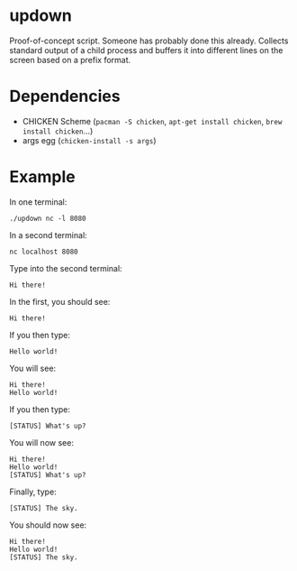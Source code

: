 # updown

Proof-of-concept script. Someone has probably done this already.
Collects standard output of a child process and buffers it into different lines
on the screen based on a prefix format.

# Dependencies

- CHICKEN Scheme (`pacman -S chicken`, `apt-get install chicken`, `brew install chicken`...)
- args egg (`chicken-install -s args`)

# Example

In one terminal:

    ./updown nc -l 8080

In a second terminal:

    nc localhost 8080

Type into the second terminal:

    Hi there!

In the first, you should see:

    Hi there!

If you then type:

    Hello world!

You will see:

    Hi there!
    Hello world!

If you then type:

    [STATUS] What's up?

You will now see:

    Hi there!
    Hello world!
    [STATUS] What's up?

Finally, type:

    [STATUS] The sky.

You should now see:

    Hi there!
    Hello world!
    [STATUS] The sky.
